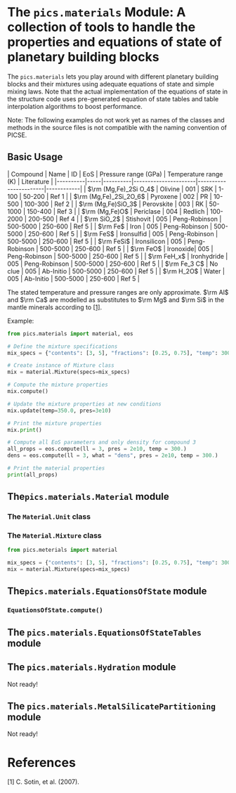 # The ```pics.materials``` Module: A collection of tools to handle the properties and equations of state of planetary building blocks

The ```pics.materials``` lets you play around with different planetary building blocks and their mixtures using adequate equations of state and simple mixing laws. Note that the actual implementation of the equations of state in the structure code uses pre-generated equation of state tables and table interpolation algorithms to boost performance.

Note: The following examples do not work yet as names of the classes and methods in the source files is not compatible with the naming convention of PICSE.

## Basic Usage

| Compound | Name | ID  | EoS      | Pressure range (GPa) | Temperature range (K) | Literature |
|----------|-----|----------|----------------------|-----------------------|------------|
| $\rm (Mg,Fe)_2Si O_4$  | Olivine | 001 | SRK      | 1-100                | 50-200                | Ref 1      |
| $\rm (Mg,Fe)_2Si_2O_6$  | Pyroxene | 002 | PR       | 10-500               | 100-300               | Ref 2      |
| $\rm (Mg,Fe)SiO_3$  | Perovskite | 003 | RK       | 50-1000              | 150-400               | Ref 3      |
| $\rm (Mg,Fe)O$   | Periclase | 004 | Redlich | 100-2000             | 200-500               | Ref 4      |
| $\rm SiO_2$  | Stishovit | 005 | Peng-Robinson | 500-5000        | 250-600               | Ref 5      |
| $\rm Fe$  | Iron | 005 | Peng-Robinson | 500-5000        | 250-600               | Ref 5      |
| $\rm FeS$  | Ironsulfid | 005 | Peng-Robinson | 500-5000        | 250-600               | Ref 5      |
| $\rm FeSi$  | Ironsilicon | 005 | Peng-Robinson | 500-5000        | 250-600               | Ref 5      |
| $\rm FeO$  | Ironoxide|  005 | Peng-Robinson | 500-5000        | 250-600               | Ref 5      |
| $\rm FeH_x$  | Ironhydride | 005 | Peng-Robinson | 500-5000        | 250-600               | Ref 5      |
| $\rm Fe_3 C$  | No clue | 005 | Ab-Initio | 500-5000        | 250-600               | Ref 5      |
| $\rm H_2O$  | Water | 005 | Ab-Initio | 500-5000        | 250-600               | Ref 5      |

The stated temperature and pressure ranges are only approximate. $\rm Al$ and $\rm Ca$ are modelled as substitutes to $\rm Mg$ and $\rm Si$ in the mantle minerals according to [[1]](#1).

Example:

```python
from pics.materials import material, eos

# Define the mixture specifications
mix_specs = {"contents": [3, 5], "fractions": [0.25, 0.75], "temp": 300.0, "pres": 2e10}

# Create instance of Mixture class
mix = material.Mixture(specs=mix_specs)

# Compute the mixture properties
mix.compute()

# Update the mixture properties at new conditions
mix.update(temp=350.0, pres=3e10)

# Print the mixture properties
mix.print()

# Compute all EoS parameters and only density for compound 3
all_props = eos.compute(ll = 3, pres = 2e10, temp = 300.)
dens = eos.compute(ll = 3, what = "dens", pres = 2e10, temp = 300.)

# Print the material properties
print(all_props)
```

## The```pics.materials.Material``` module

### The ```Material.Unit``` class

### The ```Material.Mixture``` class

```python
from pics.meterials import material

mix_specs = {"contents": [3, 5], "fractions": [0.25, 0.75], "temp": 300.0, "pres": 2e10}
mix = material.Mixture(specs=mix_specs)
```

## The```pics.materials.EquationsOfState``` module

### ```EquationsOfState.compute()```

## The ```pics.materials.EquationsOfStateTables``` module

## The ```pics.materials.Hydration``` module

Not ready!

## The ```pics.materials.MetalSilicatePartitioning``` module

Not ready!

# References

<a id="1">[1]</a> 
C. Sotin, et al. (2007).